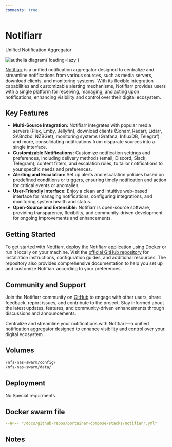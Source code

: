 ```yaml
---
comments: true
---
```


# Notifiarr

Unified Notification Aggregator

![authelia diagram](/assets/diagrams/authelia.png){ loading=lazy }

[Notifiarr](https://github.com/Notifiarr/notifiarr) is a unified notification aggregator designed to centralize and streamline notifications from various sources, such as media servers, download clients, and monitoring systems. With its flexible integration capabilities and customizable alerting mechanisms, Notifiarr provides users with a single platform for receiving, managing, and acting upon notifications, enhancing visibility and control over their digital ecosystem.

## Key Features

- **Multi-Source Integration:** Notifiarr integrates with popular media servers (Plex, Emby, Jellyfin), download clients (Sonarr, Radarr, Lidarr, SABnzbd, NZBGet), monitoring systems (Grafana, InfluxDB, Telegraf), and more, consolidating notifications from disparate sources into a single interface.
- **Customizable Notifications:** Customize notification settings and preferences, including delivery methods (email, Discord, Slack, Telegram), content filters, and escalation rules, to tailor notifications to your specific needs and preferences.
- **Alerting and Escalation:** Set up alerts and escalation policies based on predefined conditions or triggers, ensuring timely notification and action for critical events or anomalies.
- **User-Friendly Interface:** Enjoy a clean and intuitive web-based interface for managing notifications, configuring integrations, and monitoring system health and status.
- **Open-Source and Extensible:** Notifiarr is open-source software, providing transparency, flexibility, and community-driven development for ongoing improvements and enhancements.

## Getting Started

To get started with Notifiarr, deploy the Notifiarr application using Docker or run it locally on your machine. Visit the [official GitHub repository](https://github.com/Notifiarr/notifiarr) for installation instructions, configuration guides, and additional resources. The repository also provides comprehensive documentation to help you set up and customize Notifiarr according to your preferences.

## Community and Support

Join the Notifiarr community on [GitHub](https://github.com/Notifiarr/notifiarr) to engage with other users, share feedback, report issues, and contribute to the project. Stay informed about the latest updates, features, and community-driven enhancements through discussions and announcements.

Centralize and streamline your notifications with Notifiarr—a unified notification aggregator designed to enhance visibility and control over your digital ecosystem.


## Volumes

```bash
/nfs-nas-swarm/config/
/nfs-nas-swarm/data/
```

## Deployment
No Special requirments

## Docker swarm file
``` yaml linenums="1" 
--8<-- "/docs/github-repos/portainer-compose/stacks/notifiarr.yml"
```

## Notes

